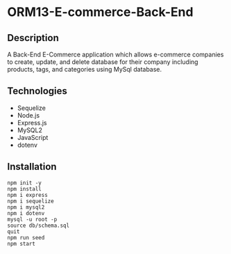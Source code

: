 # ORM13-E-commerce-Back-End

## Description
A Back-End E-Commerce application which allows e-commerce companies to create, update, and delete database for their company including products, tags, and categories using MySql database. 

## Technologies 
 
 * Sequelize
 * Node.js
 * Express.js
 * MySQL2
 * JavaScript
 * dotenv

 ## Installation 
 ```
npm init -y
npm install
npm i express 
npm i sequelize 
npm i mysql2 
npm i dotenv
mysql -u root -p
source db/schema.sql
quit
npm run seed 
npm start
```


